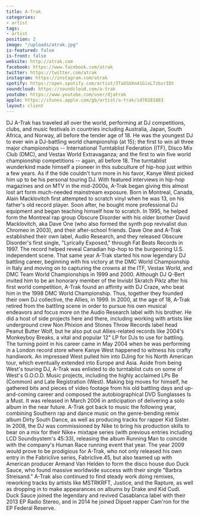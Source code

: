 ```yaml
---
title: A-Trak
categories:
- artist
tags:
- artist
position: 2
image: "/uploads/atrak.jpg"
is-featured: false
is-front: false
website: http://atrak.com
facebook: https://www.facebook.com/atrak
twitter: https://twitter.com/atrak
instagram: https://instagram.com/atrak
spotify: https://open.spotify.com/artist/3TaUSUXn41GixL7zbvrIDt
soundcloud: https://soundcloud.com/a-trak
youtube: https://www.youtube.com/user/djatrak
apple: https://itunes.apple.com/gb/artist/a-trak/id70281883
layout: client
---
```


DJ A-Trak has traveled all over the world, performing at DJ competitions, clubs, and music festivals in countries including Australia, Japan, South Africa, and Norway, all before the tender age of 18. He was the youngest DJ to ever win a DJ-battling world championship (at 15); the first to win all three major championships -- International Turntablist Federation (ITF), Disco Mix Club (DMC), and Vestax World Extravaganza; and the first to win five world championship competitions -- again, all before 18. The turntablist wunderkind made himself a pioneer in this subculture of hip-hop just within a few years. As if the tide couldn't turn more in his favor, Kanye West picked him up to be his personal touring DJ. With featured interviews in hip-hop magazines and on MTV in the mid-2000s, A-Trak began giving this almost lost art form much-needed mainstream exposure. Born in Montreal, Canada, Alain Macklovitch first attempted to scratch vinyl when he was 13, on his father's old record player. Soon after, he bought more professional DJ equipment and began teaching himself how to scratch. In 1995, he helped form the Montreal rap group Obscure Disorder with his older brother David Macklovitch, aka Dave One (who also formed the synth pop revivalist duo Chromeo in 2003), and their after-school friends. Dave One and A-Trak established their own label, Audio Research, and they released Obscure Disorder's first single, "Lyrically Exposed," through Fat Beats Records in 1997. The record helped reveal Canadian hip-hop to the burgeoning U.S. independent scene. That same year A-Trak started his now legendary DJ battling career, beginning with his victory at the DMC World Championship in Italy and moving on to capturing the crowns at the ITF, Vestax World, and DMC Team World Championships in 1999 and 2000. Although DJ Q-Bert invited him to be an honorary member of the Invisbl Skratch Piklz after his first world competition, A-Trak found an affinity with DJ Craze, who beat him in the 1998 DMC World Championship. Thus, together they founded their own DJ collective, the Allies, in 1999. In 2000, at the age of 18, A-Trak retired from the battling scene in order to pursue his own musical endeavors and focus more on the Audio Research label with his brother. He did a host of side projects here and there, including working with artists like underground crew Non Phixion and Stones Throw Records label head Peanut Butter Wolf, but he also put out Allies-related records like 2004's Monkeyboy Breaks, a vital and popular 12" LP for DJs to use for battling. The turning point in his career came in May 2004 when he was performing in a London record store where Kanye West happened to witness his crafty handiwork. An impressed West pulled him into DJing for his North American tour, which eventually extended into Europe and Asia. Aside from being West's touring DJ, A-Trak was enlisted to do turntablist cuts on some of West's G.O.O.D. Music projects, including the highly acclaimed LPs Be (Common) and Late Registration (West). Making big moves for himself, he gathered bits and pieces of video footage from his old battling days and up-and-coming career and composed the autobiographical DVD Sunglasses Is a Must. It was released in March 2006 in anticipation of delivering a solo album in the near future. A-Trak got back to music the following year, combining Southern rap and dance music on the genre-bending remix album Dirty South Dance, as well as producing tracks for rapper Kid Sister. In 2008, the DJ was commissioned by Nike to bring his production skills to bear on a mix for their Nike+ mixtape series (with previous entries including LCD Soundsystem's 45:33), releasing the album Running Man to coincide with the company's Human Race running event that year. The year 2009 would prove to be prodigious for A-Trak, who not only released his own entry in the Fabriclive series, Fabriclive.45, but also teamed up with American producer Armand Van Helden to form the disco house duo Duck Sauce, who found massive worldwide success with their single "Barbra Streisand." A-Trak also continued to find steady work doing remixes, reworking tracks by artists like MSTRKRFT, Justice, and the Rapture, as well as dropping in to make appearances on albums by Drake and Kid Cudi. Duck Sauce joined the legendary and revived Casablanca label with their 2013 EP Radio Stereo, and in 2014 he joined Dipset rapper Cam'ron for the EP Federal Reserve.